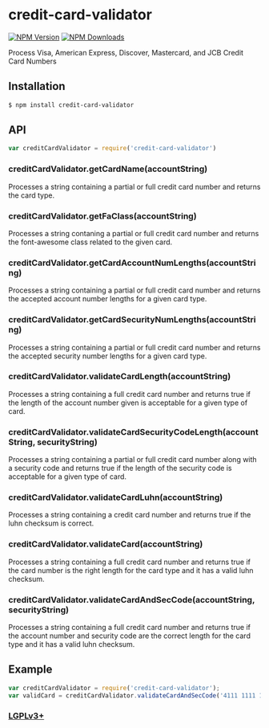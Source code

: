 # credit-card-validator

[![NPM Version][npm-image]][npm-url]
[![NPM Downloads][downloads-image]][downloads-url]

Process Visa, American Express, Discover, Mastercard, and JCB Credit Card Numbers

## Installation

```sh
$ npm install credit-card-validator
```

## API

```js
var creditCardValidator = require('credit-card-validator')

```

### creditCardValidator.getCardName(accountString)

Processes a string containing a partial or full credit card number and returns the card type.

### creditCardValidator.getFaClass(accountString)

Processes a string contaning a partial or full credit card number and returns the font-awesome class related to the given card.

### creditCardValidator.getCardAccountNumLengths(accountString)

Processes a string containing a partial or full credit card number and returns the accepted account number lengths for a given card type.

### creditCardValidator.getCardSecurityNumLengths(accountString)

Processes a string containing a partial or full credit card number and returns the accepted security number lengths for a given card type.

### creditCardValidator.validateCardLength(accountString)

Processes a string containing a full credit card number and returns true if the length of the account number given is acceptable for a given type of card.

### creditCardValidator.validateCardSecurityCodeLength(accountString, securityString)

Processes a string containing a partial or full credit card number along with a security code and returns true if the length of the security code is acceptable for a given type of card.

### creditCardValidator.validateCardLuhn(accountString)

Processes a string containing a credit card number and returns true if the luhn checksum is correct.

### creditCardValidator.validateCard(accountString)

Processes a string containing a full credit card number and returns true if the card number is the right length for the card type and it has a valid luhn checksum.

### creditCardValidator.validateCardAndSecCode(accountString, securityString)

Processes a string containing a full credit card number and returns true if the account number and security code are the correct length for the card type and it has a valid luhn checksum.

## Example

```js
var creditCardValidator = require('credit-card-validator');
var validCard = creditCardValidator.validateCardAndSecCode('4111 1111 1111 1111', '412');
```

### [LGPLv3+](LICENSE)

[npm-image]: https://img.shields.io/npm/v/credit-card-validator.svg
[npm-url]: https://npmjs.org/package/credit-card-validator
[downloads-url]: https://npmjs.org/package/credit-card-validator
[downloads-image]: https://img.shields.io/npm/dm/credit-card-validator.svg
